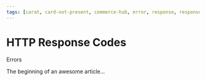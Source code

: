 ```yaml
---
tags: [carat, card-not-present, commerce-hub, error, response, response-code, card-present]
---
```


# HTTP Response Codes

Errors

The beginning of an awesome article...
